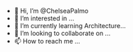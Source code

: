 - 👋 Hi, I’m @ChelseaPalmo
- 👀 I’m interested in ...
- 🌱 I’m currently learning Architecture...
- 💞️ I’m looking to collaborate on ...
- 📫 How to reach me ...

<!---
ChelseaPalmo/ChelseaPalmo is a ✨ special ✨ repository because its `README.md` (this file) appears on your GitHub profile.
You can click the Preview link to take a look at your changes.
--->
